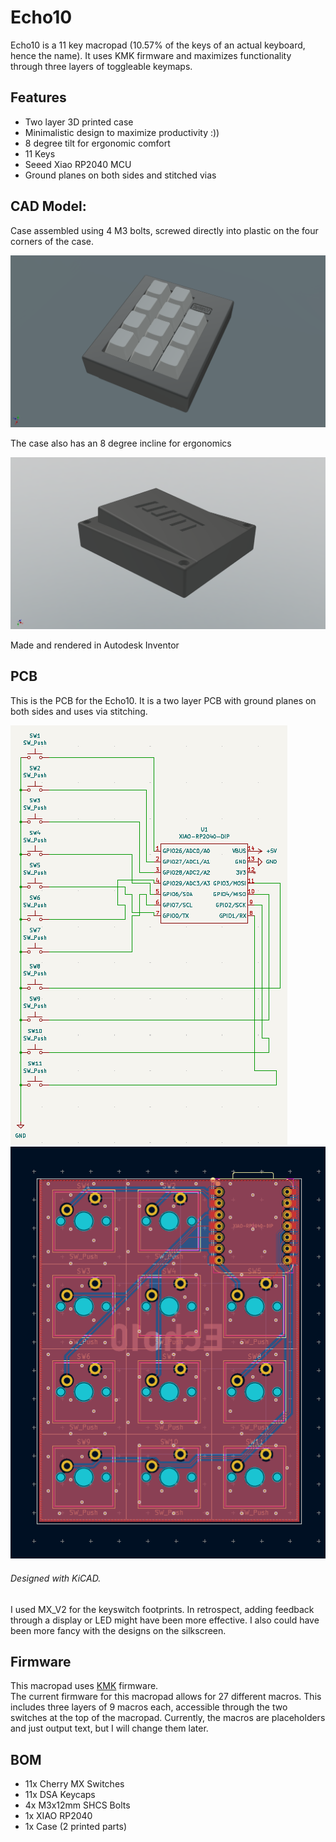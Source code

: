 # Echo10
Echo10 is a 11 key macropad (10.57% of the keys of an actual keyboard, hence the name). It uses KMK firmware and maximizes functionality through three layers of toggleable keymaps.


## Features
- Two layer 3D printed case
- Minimalistic design to maximize productivity :))
- 8 degree tilt for ergonomic comfort
- 11 Keys
- Seeed Xiao RP2040 MCU
- Ground planes on both sides and stitched vias

## CAD Model:
Case assembled using 4 M3 bolts, screwed directly into plastic on the four corners of the case. 

![CAD Rendering of Echo10](\Images\Echo10WithSwitches.png)

The case also has an 8 degree incline for ergonomics

![CAD Rendering of Echo10](\Images\Echo10WithSwitchesBottom.png)

Made and rendered in Autodesk Inventor


## PCB
This is the PCB for the Echo10. It is a two layer PCB with ground planes on both sides and uses via stitching. <br>

![Schematic](\Images\Schematic.png)
![PCB Layout](\Images\PCB.png)
###### Designed with KiCAD.

I used MX_V2 for the keyswitch footprints. In retrospect, adding feedback through a display or LED might have been more effective. I also could have been more fancy with the designs on the silkscreen.


## Firmware
This macropad uses [KMK](https://github.com/KMKfw/kmk_firmware) firmware.<br>
The current firmware for this macropad allows for 27 different macros. This includes three layers of 9 macros each, accessible through the two switches at the top of the macropad. Currently, the macros are placeholders and just output text, but I will change them later.


## BOM
- 11x Cherry MX Switches
- 11x DSA Keycaps
- 4x M3x12mm SHCS Bolts
- 1x XIAO RP2040
- 1x Case (2 printed parts)
